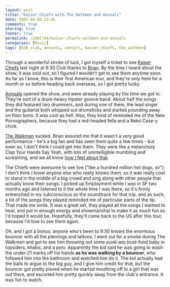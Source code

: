 ```yaml
---
layout: post
title: "Kaiser Chiefs with The Walkmen and Annuals"
date: 2007-04-08 23:45
comments: true
sharing: true
footer: true
permalink: /2007/04/kaiser-chiefs-walkmen-and-annuals
categories: [Music]
tags: [930_club, annuals, concert, kaiser_chiefs, the_walkmen]
---
```

Through a wonderful stroke of luck, I got myself a ticket to see <a href="http://www.kaiserchiefs.co.uk/">Kaiser Chiefs</a> last night at 9:30 Club thanks to <a href="http://unqualified.org/">Brian</a>.  By the time I heard about the show, it was sold out, so I figured I wouldn't get to see them anytime soon.  As far as I know, this is their first American tour, and they're only here for a month or so before heading back overseas, so I got pretty lucky.

<a href="http://www.myspace.com/annuals">Annuals</a> opened the show, and were already playing by the time we got in.  They're sort of a drum-heavy hipster groove band.  About half the songs they did featured two drummers, and during one of them, the lead singer and the guitarist both whipped out drumsticks and started pounding away on floor toms.  It was cool as hell.  Also, they kind of reminded me of the New Pornographers, because they had a red-headed fella and a Neko Case-y chick.

<a href="http://www.myspace.com/thewalkmen">The Walkmen</a> sucked.  Brian assured me that it wasn't a very good performance - he's a big fan and has seen them quite a few times - but even so, I don't think I could get into them.  They were like a melancholy Clap Your Hands Say Yeah, with lots of unintelligible mumbling and screaming, and we all know <a href="http://www.brockli.com/archives/2006/05/dear_clap_your_hands_say_yeah.php">how I feel about that</a>.

The Chiefs were awesome to see live ("like a hundred million hot dogs, sir").  I don't think I know anyone else who really knows them, so it was really cool to stand in the middle of a big crowd and sing along with other people that actually know their songs.  I picked up Employment while I was in SF two months ago and listened to it the whole time I was there, so it's firmly entrenched in my subconscious as the soundtrack for that trip, and as such, a lot of the songs they played reminded me of particular parts of the tip.  That made me smile.  It was a great set, they played all the songs I wanted to hear, and put in enough energy and showmanship to make it as much fun as I'd hoped it would be.  Hopefully, they'll come back to the US after this tour, because I'd love to see them again.

Oh, and I got a bonus: anyone who's been to 9:30 knows the enormous bouncer with all the piercings and tattoos.  I went out for a smoke during The Walkmen and got to see him throwing out some punk-ass trust-fund baby in topsiders, khakis, and a polo.  Apparently the kid said he was going to wash the under-21 marks off his hands <b>as he was walking by a bouncer</b>, who followed him into the bathroom and watched him do it.  The kid actually had the balls to argue to the big guy, and I give him credit for that, but the bouncer got pretty pissed when he started mouthing off to a girl that was out there, and escorted him pretty quickly away from the club's entrance.  It was fun to watch.

